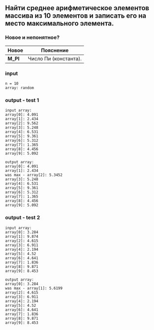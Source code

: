 ## Найти среднее арифметическое элементов массива из 10 элементов и записать его на место максимального элемента.

### Новое и непонятное?
Новое           | Пояснение
----------------|----------------------
**M_PI** | Число Пи (константа).

### input
```
n = 10
array: random
```

### output - test 1
```
input array: 
array[0]: 4.091
array[1]: 2.434
array[2]: 9.562
array[3]: 5.248
array[4]: 6.531
array[5]: 9.361
array[6]: 5.312
array[7]: 1.365
array[8]: 4.456
array[9]: 5.092

output array: 
array[0]: 4.091
array[1]: 2.434
was max - array[2]: 5.3452
array[3]: 5.248
array[4]: 6.531
array[5]: 9.361
array[6]: 5.312
array[7]: 1.365
array[8]: 4.456
array[9]: 5.092
```

### output - test 2
```
input array: 
array[0]: 3.284
array[1]: 9.874
array[2]: 4.615
array[3]: 6.911
array[4]: 2.194
array[5]: 4.52
array[6]: 4.641
array[7]: 1.836
array[8]: 9.871
array[9]: 8.453

output array: 
array[0]: 3.284
was max - array[1]: 5.6199
array[2]: 4.615
array[3]: 6.911
array[4]: 2.194
array[5]: 4.52
array[6]: 4.641
array[7]: 1.836
array[8]: 9.871
array[9]: 8.453
```
